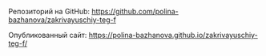 Репозиторий на GitHub: https://github.com/polina-bazhanova/zakrivayuschiy-teg-f

Опубликованный сайт: https://polina-bazhanova.github.io/zakrivayuschiy-teg-f/